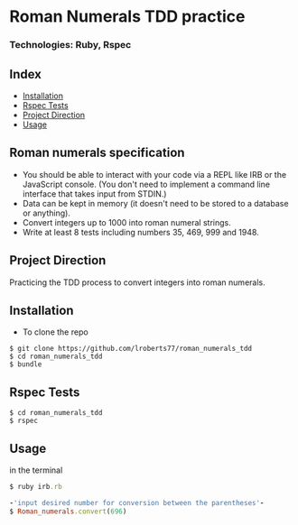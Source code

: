# Roman Numerals TDD practice
### Technologies: Ruby, Rspec

## Index
* [Installation](#Install)
* [Rspec Tests](#Rspec)
* [Project Direction](#Project)
* [Usage](#Usage)

## Roman numerals specification

* You should be able to interact with your code via a REPL like IRB or the JavaScript console.  (You don't need to implement a command line interface that takes input from STDIN.)
* Data can be kept in memory (it doesn't need to be stored to a database or anything).
* Convert integers up to 1000 into roman numeral strings.
* Write at least 8 tests including numbers 35, 469, 999 and 1948.

## <a name="Project">Project Direction</a>
Practicing the TDD process to convert integers into roman numerals.

## <a name="Install">Installation</a>
* To clone the repo
```shell
$ git clone https://github.com/lroberts77/roman_numerals_tdd
$ cd roman_numerals_tdd
$ bundle
```

## <a name="Rspec">Rspec Tests</a>
```shell
$ cd roman_numerals_tdd
$ rspec
```

## <a name="Usage">Usage</a>
in the terminal
```ruby
$ ruby irb.rb

-'input desired number for conversion between the parentheses'-
$ Roman_numerals.convert(696)
```





